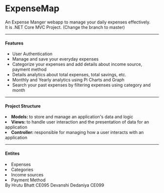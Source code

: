 # ExpenseMap
An Expense Manger webapp to manage your daily expenses effectively.<br/>
It is .NET Core MVC Project. (Change the branch to master)
<hr>
<h4>Features</h4>
<ul>
  <li>User Authentication</li>
  <li>Manage and save your everyday expenses</li>
  <li>Categorize your expenses and add details about income source, payment method</li>
  <li>Details analytics about total expenses, total savings, etc.</li>
  <li>Monthly and Yearly analytics using Pi Charts and Graph</li>
  <li>Search your past expenses by filtering expenses using category and month</li>
</ul><hr>
<h4>Project Structure</h4>
<li><b>Models: </b>to store and manage an application's data and logic</li>
<li><b>Views: </b>to handle user interaction and the presentation of data for an application</li>
<li><b>Controller: </b>responsible for managing how a user interacts with an application</li><hr>
<h4>Entites</h4>
<li>Expenses</li>
<li>Categories</li>
<li>Income sources</li>

<li>Payment Method</li>
By Hrutu Bhatt CE095
   Devanshi Dedaniya CE099
